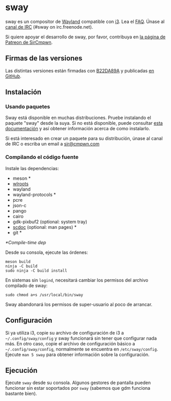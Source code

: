 # sway

sway es un compositor de [Wayland](http://wayland.freedesktop.org/) compatible con [i3](https://i3wm.org/).
Lea el [FAQ](https://github.com/swaywm/sway/wiki). Únase al [canal de IRC](http://webchat.freenode.net/?channels=sway&uio=d4) (#sway on
irc.freenode.net).

Si quiere apoyar el desarrollo de sway, por favor, contribuya en [la página de Patreon de SirCmpwn](https://patreon.com/sircmpwn).

## Firmas de las versiones

Las distintas versiones están firmadas con [B22DA89A](http://pgp.mit.edu/pks/lookup?op=vindex&search=0x52CB6609B22DA89A)
y publicadas [en GitHub](https://github.com/swaywm/sway/releases).

## Instalación

### Usando paquetes

Sway está disponible en muchas distribuciones. Pruebe instalando el paquete "sway" desde la suya.
Si no está disponible, puede consultar [esta documentación](https://github.com/swaywm/sway/wiki/Unsupported-packages) 
y así obtener información acerca de como instalarlo.

Si está interesado en crear un paquete para su distribución, únase al canal de IRC  o
escriba un email a sir@cmpwn.com

### Compilando el código fuente

Instale las dependencias:

* meson \*
* [wlroots](https://github.com/swaywm/wlroots)
* wayland
* wayland-protocols \*
* pcre
* json-c
* pango
* cairo
* gdk-pixbuf2 (optional: system tray)
* [scdoc](https://git.sr.ht/~sircmpwn/scdoc) (optional: man pages) \*
* git \*

_\*Compile-time dep_

Desde su consola, ejecute las órdenes:

    meson build
    ninja -C build
    sudo ninja -C build install

En sistemas sin `logind`, necesitará cambiar los permisos del archivo compilado de sway:

    sudo chmod a+s /usr/local/bin/sway

Sway abandonará los permisos de super-usuario al poco de arrancar.

## Configuración

Si ya utiliza i3, copie su archivo de configuración de i3 a `~/.config/sway/config` y
sway funcionará sin tener que configurar nada más. En otro caso, copie el archivo de
configuración básico a `~/.config/sway/config`, normalmente se encuentra en `/etc/sway/config`.
Ejecute `man 5 sway` para obtener información sobre la configuración.

## Ejecución

Ejecute `sway` desde su consola. Algunos gestores de pantalla pueden funcionar sin estar 
soportados por `sway` (sabemos que gdm funciona bastante bien).
